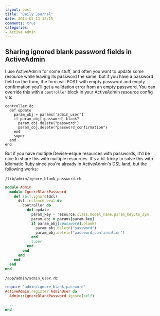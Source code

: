 ```yaml
---
layout: post
title: "Daily Journal"
date: 2014-05-13 13:15
comments: true
categories: 
- Active Admin
---
```


## Sharing ignored blank password fields in ActiveAdmin

I use ActiveAdmin for some stuff, and often you want to update 
some resource while leaving its password the same, but if you have
a password field on the form, the form will POST with empty password
and empty confirmation you'll get a validation error from an empty
password. You can override this with a `controller` block in your
ActiveAdmin resource config via:

    controller do
      def update
        param_obj = params['admin_user']
        if param_obj[:password].blank?
          param_obj.delete("password")
          param_obj.delete("password_confirmation")
        end
        super
      end
    end

But if you have multiple Devise-esque resources with passwords, it'd be
nice to share this with multiple resources. It's a bit tricky to solve
this with idiomatic Ruby since you're already in ActiveAdmin's DSL land,
but the following works:

`/lib/admin/ignore_blank_password.rb`:

```ruby
module Admin
  module IgnoreBlankPassword
    def self.ignore(dsl)
      dsl.instance_eval do
        controller do
          def update
            param_key = resource.class.model_name.param_key.to_sym
            param_obj = params[param_key]
            if param_obj[:password].blank?
              param_obj.delete("password")
              param_obj.delete("password_confirmation")
            end
            super
          end
        end
      end
    end
  end
end
```

`/app/admin/admin_user.rb`:

```ruby
require 'admin/ignore_blank_password'
ActiveAdmin.register AdminUser do
  Admin::IgnoreBlankPassword.ignore(self)
  
  ...
end
```




